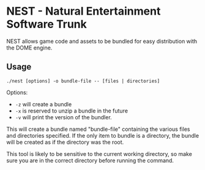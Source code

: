 # NEST - Natural Entertainment Software Trunk

NEST allows game code and assets to be bundled for easy distribution with the DOME engine.

## Usage

`./nest [options] -o bundle-file -- [files | directories]`

Options:
* `-z` will create a bundle
* `-x` is reserved to unzip a bundle in the future
* `-v` will print the version of the bundler.

This will create a bundle named "bundle-file" containing the various files and directories specified.
If the only item to bundle is a directory, the bundle will be created as if the directory was the root.

This tool is likely to be sensitive to the current working directory, so make sure you are in the correct directory before running the command.



